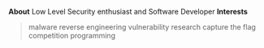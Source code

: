 **About**
Low Level Security enthusiast and Software Developer
**Interests**
> malware reverse engineering
> vulnerability research
> capture the flag competition
> programming
